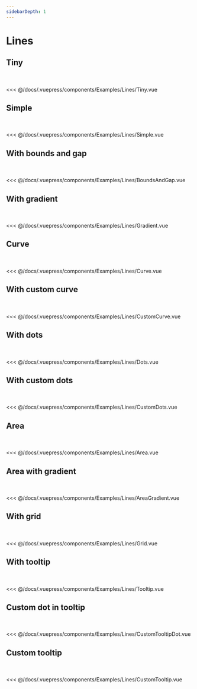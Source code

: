 ```yaml
---
sidebarDepth: 1
---
```

# Lines

## Tiny

<br>

<Examples-Lines-Tiny />

<br>

<SourceCode>
<<< @/docs/.vuepress/components/Examples/Lines/Tiny.vue
</SourceCode>

## Simple

<br>

<Examples-Lines-Simple />

<br>

<SourceCode>
<<< @/docs/.vuepress/components/Examples/Lines/Simple.vue
</SourceCode>

## With bounds and gap

<br>

<Examples-Lines-BoundsAndGap />

<br>

<SourceCode>
<<< @/docs/.vuepress/components/Examples/Lines/BoundsAndGap.vue
</SourceCode>

## With gradient

<br>

<Examples-Lines-Gradient />

<br>

<SourceCode>
<<< @/docs/.vuepress/components/Examples/Lines/Gradient.vue
</SourceCode>

## Curve

<br>

<Examples-Lines-Curve />

<br>

<SourceCode>
<<< @/docs/.vuepress/components/Examples/Lines/Curve.vue
</SourceCode>

## With custom curve

<br>

<Examples-Lines-CustomCurve />

<br>

<SourceCode>
<<< @/docs/.vuepress/components/Examples/Lines/CustomCurve.vue
</SourceCode>

## With dots

<br>

<Examples-Lines-Dots />

<br>

<SourceCode>
<<< @/docs/.vuepress/components/Examples/Lines/Dots.vue
</SourceCode>

## With custom dots

<br>

<Examples-Lines-CustomDots />

<br>

<SourceCode>
<<< @/docs/.vuepress/components/Examples/Lines/CustomDots.vue
</SourceCode>

## Area

<br>

<Examples-Lines-Area />

<br>

<SourceCode>
<<< @/docs/.vuepress/components/Examples/Lines/Area.vue
</SourceCode>

## Area with gradient

<br>

<Examples-Lines-AreaGradient />

<br>

<SourceCode>
<<< @/docs/.vuepress/components/Examples/Lines/AreaGradient.vue
</SourceCode>

## With grid

<br>

<Examples-Lines-Grid />

<br>

<SourceCode>
<<< @/docs/.vuepress/components/Examples/Lines/Grid.vue
</SourceCode>

## With tooltip

<br>

<Examples-Lines-Tooltip />

<br>

<SourceCode>
<<< @/docs/.vuepress/components/Examples/Lines/Tooltip.vue
</SourceCode>

## Custom dot in tooltip

<br>

<Examples-Lines-CustomTooltipDot />

<br>

<SourceCode>
<<< @/docs/.vuepress/components/Examples/Lines/CustomTooltipDot.vue
</SourceCode>

## Custom tooltip

<br>

<Examples-Lines-CustomTooltip />

<br>

<SourceCode>
<<< @/docs/.vuepress/components/Examples/Lines/CustomTooltip.vue
</SourceCode>